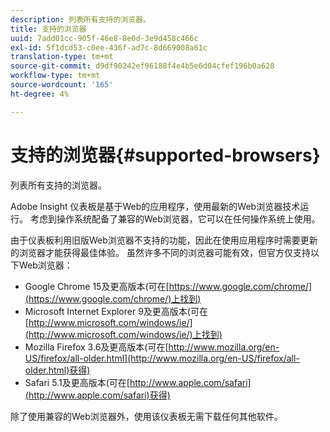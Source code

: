 ```yaml
---
description: 列表所有支持的浏览器。
title: 支持的浏览器
uuid: 7add01cc-905f-46e8-8e0d-3e9d458c466c
exl-id: 5f1dcd53-c0ee-436f-ad7c-8d669008a61c
translation-type: tm+mt
source-git-commit: d9df90242ef96188f4e4b5e6d04cfef196b0a628
workflow-type: tm+mt
source-wordcount: '165'
ht-degree: 4%

---
```


# 支持的浏览器{#supported-browsers}

列表所有支持的浏览器。

Adobe Insight 仪表板是基于Web的应用程序，使用最新的Web浏览器技术运行。 考虑到操作系统配备了兼容的Web浏览器，它可以在任何操作系统上使用。

由于仪表板利用旧版Web浏览器不支持的功能，因此在使用应用程序时需要更新的浏览器才能获得最佳体验。 虽然许多不同的浏览器可能有效，但官方仅支持以下Web浏览器：

* Google Chrome 15及更高版本(可在[https://www.google.com/chrome/](https://www.google.com/chrome/)上找到)
* Microsoft Internet Explorer 9及更高版本(可在[http://www.microsoft.com/windows/ie/](http://www.microsoft.com/windows/ie/)上找到)
* Mozilla Firefox 3.6及更高版本(可在[http://www.mozilla.org/en-US/firefox/all-older.html](http://www.mozilla.org/en-US/firefox/all-older.html)获得)
* Safari 5.1及更高版本(可在[http://www.apple.com/safari](http://www.apple.com/safari)获得)

除了使用兼容的Web浏览器外，使用该仪表板无需下载任何其他软件。
